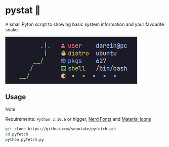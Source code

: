 # pystat 🐍
A small Pyton script to showing basic system information and your favourite snake.

<img align="center" src="screenshot.png">

## Usage
> [!NOTE]  
> Requirements: ```Python 3.10.6``` or higger, <a href="https://www.nerdfonts.com/font-downloads">Nerd Fonts</a> and <a href="https://github.com/google/material-design-icons/blob/master/font/MaterialIcons-Regular.ttf">Material Icons</a>

```bash
git clone https://github.com/snomfake/pyfetch.git
cd pyfetch
python pyfetch.py
```
